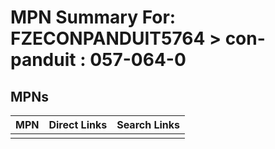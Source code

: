 



# MPN Summary For: FZECONPANDUIT5764 > con-panduit : 057-064-0

## MPNs
  

|MPN|Direct Links|Search Links|
| :--- | :--- | :--- |
||||
